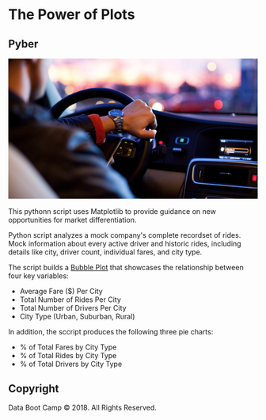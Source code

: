 #  The Power of Plots

## Pyber

![Ride](images/Ride.png)

This pythonn script uses Matplotlib to provide guidance on new opportunities for market differentiation.

Python script analyzes a mock company's complete recordset of rides. Mock information about every active driver and historic rides, including details like city, driver count, individual fares, and city type.

The script builds a [Bubble Plot](https://en.wikipedia.org/wiki/Bubble_chart) that showcases the relationship between four key variables:

* Average Fare ($) Per City
* Total Number of Rides Per City
* Total Number of Drivers Per City
* City Type (Urban, Suburban, Rural)

In addition, the sccript produces the following three pie charts:

* % of Total Fares by City Type
* % of Total Rides by City Type
* % of Total Drivers by City Type


## Copyright

Data Boot Camp © 2018. All Rights Reserved.
